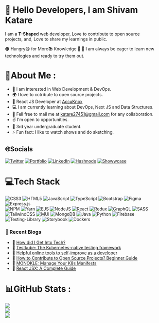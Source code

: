 # :wave: Hello <b>Developers</b>, I am <b>Shivam Katare</b>

I am a **T-Shaped** web developer, Love to contribute to open source projects, and, Love to share my learnings in public.

🟠 Hungry😋 for More📚 Knowledge 🤠
🔵 I am always be eager to learn new technologies and ready to try them out. 

# 💫About Me :
- 🧑 I am interested in Web Development & DevOps.
- :earth_africa: I love to cotribute to open source projects.
- 💼 React JS Developer at [AccuKnox](https://www.accuknox.com/)
- 💻 I am currently learning about DevOps, Next JS and Data Structures.
- :handshake: Fell free to mail me at katare27451@gmail.com for any collaboration.
- :v: I'm open to opportunities.
- 🏫 3rd year undergraduate student.
- ⚡ Fun fact: I like to watch shows and do sketching.


## 🌐Socials
[![Twitter](https://img.shields.io/badge/Twitter-%231DA1F2.svg?style=for-the-badge&logo=Twitter&logoColor=white)](https://twitter.com/Shivamkatare_27)
[![Portfolio](https://img.shields.io/badge/portfolio-%23ED8B00.svg?style=for-the-badge&logo=circle&logoColor=white&color=blue)](https://shivam-katare.github.io/Portfolio_Website/)
[![LinkedIn](https://img.shields.io/badge/linkedin-%230077B5.svg?style=for-the-badge&logo=linkedin&logoColor=white)](https://www.linkedin.com/in/shivam-katare/)
[![Hashnode](https://img.shields.io/badge/Hashnode-2962FF?style=for-the-badge&logo=hashnode&logoColor=white)](https://hashnode.com/@ShivamKatare)
[![Showwcase](https://img.shields.io/badge/Showwcase-%231DA1F2.svg?logoColor=black)](https://www.showwcase.com/shivam-katare)

<!-- Tech Stack Start -->
# 💻Tech Stack
![CSS3](https://img.shields.io/badge/css3-%231572B6.svg?style=for-the-badge&logo=css3&logoColor=white)
![HTML5](https://img.shields.io/badge/html5-%23E34F26.svg?style=for-the-badge&logo=html5&logoColor=white) 
![JavaScript](https://img.shields.io/badge/javascript-%23323330.svg?style=for-the-badge&logo=javascript&logoColor=%23F7DF1E) 
![TypeScript](https://img.shields.io/badge/typescript-%23007ACC.svg?style=for-the-badge&logo=typescript&logoColor=white)
![Bootstrap](https://img.shields.io/badge/bootstrap-%23563D7C.svg?style=for-the-badge&logo=bootstrap&logoColor=white) 
![Figma](https://img.shields.io/badge/figma-%23F24E1E.svg?style=for-the-badge&logo=figma&logoColor=white)
![Express.js](https://img.shields.io/badge/express.js-%23404d59.svg?style=for-the-badge&logo=express&logoColor=%2361DAFB)  
![NPM](https://img.shields.io/badge/NPM-%23000000.svg?style=for-the-badge&logo=npm&logoColor=white) 
![Yarn](https://img.shields.io/badge/yarn-%232C8EBB.svg?style=for-the-badge&logo=yarn&logoColor=white)
![EJS](https://img.shields.io/badge/ejs-%23ED8B00.svg?style=for-the-badge&color=yellow)
![NodeJS](https://img.shields.io/badge/node.js-6DA55F?style=for-the-badge&logo=node.js&logoColor=white) 
![React](https://img.shields.io/badge/react-%2320232a.svg?style=for-the-badge&logo=react&logoColor=%2361DAFB)
![Redux](https://img.shields.io/badge/redux-%23593d88.svg?style=for-the-badge&logo=redux&logoColor=white)
![GraphQL](https://img.shields.io/badge/GraphQl-E10098?style=for-the-badge&logo=graphql&logoColor=white)
![SASS](https://img.shields.io/badge/SASS-hotpink.svg?style=for-the-badge&logo=SASS&logoColor=white)
![TailwindCSS](https://img.shields.io/badge/tailwindcss-%2338B2AC.svg?style=for-the-badge&logo=tailwind-css&logoColor=white)
![MUI](https://img.shields.io/badge/MUI-%230081CB.svg?style=for-the-badge&logo=mui&logoColor=white)
![MongoDB](https://img.shields.io/badge/MongoDB-%234ea94b.svg?style=for-the-badge&logo=mongodb&logoColor=white) 
![Java](https://img.shields.io/badge/java-%23ED8B00.svg?style=for-the-badge&logo=java&logoColor=white) 
![Python](https://img.shields.io/badge/python-%23ED8B00.svg?style=for-the-badge&logo=python&logoColor=yellow&color=blue)
![Firebase](https://img.shields.io/badge/Firebase-039BE5?style=for-the-badge&logo=Firebase&logoColor=white)
![Testing-Library](https://img.shields.io/badge/-TestingLibrary-%23E33332?style=for-the-badge&logo=testing-library&logoColor=white)
![Storybook](https://img.shields.io/badge/-Storybook-FF4785?style=for-the-badge&logo=storybook&logoColor=white)
![Dockers](https://img.shields.io/badge/Docker-039BE5?style=for-the-badge&logo=Docker&logoColor=white)
<!-- Tech Stack End -->

### 📙 Recent Blogs
<!-- BLOG-POST-LIST:START -->
- 📖 [How did I Get Into Tech?](https://www.showwcase.com/show/16926/how-did-i-get-into-tech-mydevstory-gdsaugust)
- 📖 [Testkube: The Kubernetes-native testing framework](https://blog.kubeworld.org/testkube-the-kubernetes-native-testing-framework)
- 📖 [Helpful online tools to self-improve as a developer](https://shivamkatareblog.hashnode.dev/helpful-online-tools-to-self-improve-as-a-developer)
- 📖 [How to Contribute to Open Source Projects? Beginner Guide](https://fuelerhq.hashnode.dev/how-to-contribute-to-open-source-projects-beginner-guide)
- 📖 [MONOKLE: Manage Your K8s Manifests](https://blog.kubeworld.org/monokle-manage-your-k8s-manifests)
- 📖 [React JSX: A Complete Guide](https://tealfeed.com/complete-guide-jsx-6teou)
<!-- BLOG-POST-LIST:END -->

# 📊GitHub Stats :
![](https://github-readme-stats.vercel.app/api?username=Shivam-Katare&theme=tokyonight&hide_border=true&include_all_commits=false&count_private=true&show_icons=true)<br/>
![](https://github-readme-streak-stats.herokuapp.com/?user=Shivam-Katare&theme=tokyonight&hide_border=true)<br/>
![](https://github-readme-stats.vercel.app/api/top-langs/?username=Shivam-Katare&theme=tokyonight&hide_border=true&include_all_commits=false&count_private=true&layout=compact)

<!---
Shivam-Katare/Shivam-Katare is a ✨ special ✨ repository because its `README.md` (this file) appears on your GitHub profile.
You can click the Preview link to take a look at your changes.
--->
